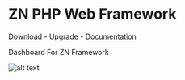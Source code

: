 # ZN PHP Web Framework
[Download](http://www.znframework.com/framework/download) - 
[Upgrade](http://www.znframework.com/framework/upgrade) - 
[Documentation](http://www.znframework.com/documentation)

<p>Dashboard For ZN Framework</p>

![alt text](https://cloud.teslaerp.com/tesla/Application/Resources/Uploads/znframework/gallery/zn/1494188389_backgruond.png)
